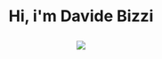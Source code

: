 <h1 align="center">
  Hi, i'm <b>Davide Bizzi</b>

<p align="center">
  <a href="https://github.com/DenverCoder1/readme-typing-svg"><img src="https://readme-typing-svg.herokuapp.com?lines=Welcome+traveller!&center=true&width=380&height=45"></a>
</p>

</h1>
